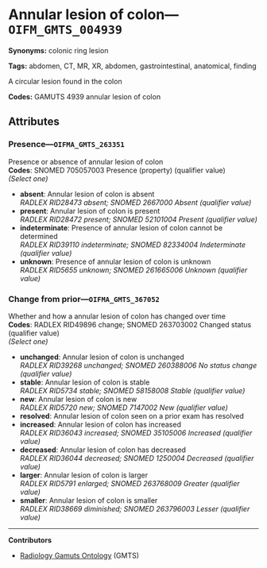 # Annular lesion of colon—`OIFM_GMTS_004939`

**Synonyms:** colonic ring lesion

**Tags:** abdomen, CT, MR, XR, abdomen, gastrointestinal, anatomical, finding

A circular lesion found in the colon

**Codes:** GAMUTS 4939 annular lesion of colon

## Attributes

### Presence—`OIFMA_GMTS_263351`

Presence or absence of annular lesion of colon  
**Codes**: SNOMED 705057003 Presence (property) (qualifier value)  
*(Select one)*

- **absent**: Annular lesion of colon is absent  
_RADLEX RID28473 absent; SNOMED 2667000 Absent (qualifier value)_
- **present**: Annular lesion of colon is present  
_RADLEX RID28472 present; SNOMED 52101004 Present (qualifier value)_
- **indeterminate**: Presence of annular lesion of colon cannot be determined  
_RADLEX RID39110 indeterminate; SNOMED 82334004 Indeterminate (qualifier value)_
- **unknown**: Presence of annular lesion of colon is unknown  
_RADLEX RID5655 unknown; SNOMED 261665006 Unknown (qualifier value)_

### Change from prior—`OIFMA_GMTS_367052`

Whether and how a annular lesion of colon has changed over time  
**Codes**: RADLEX RID49896 change; SNOMED 263703002 Changed status (qualifier value)  
*(Select one)*

- **unchanged**: Annular lesion of colon is unchanged  
_RADLEX RID39268 unchanged; SNOMED 260388006 No status change (qualifier value)_
- **stable**: Annular lesion of colon is stable  
_RADLEX RID5734 stable; SNOMED 58158008 Stable (qualifier value)_
- **new**: Annular lesion of colon is new  
_RADLEX RID5720 new; SNOMED 7147002 New (qualifier value)_
- **resolved**: Annular lesion of colon seen on a prior exam has resolved  
- **increased**: Annular lesion of colon has increased  
_RADLEX RID36043 increased; SNOMED 35105006 Increased (qualifier value)_
- **decreased**: Annular lesion of colon has decreased  
_RADLEX RID36044 decreased; SNOMED 1250004 Decreased (qualifier value)_
- **larger**: Annular lesion of colon is larger  
_RADLEX RID5791 enlarged; SNOMED 263768009 Greater (qualifier value)_
- **smaller**: Annular lesion of colon is smaller  
_RADLEX RID38669 diminished; SNOMED 263796003 Lesser (qualifier value)_

---

**Contributors**

- [Radiology Gamuts Ontology](https://gamuts.net/) (GMTS)